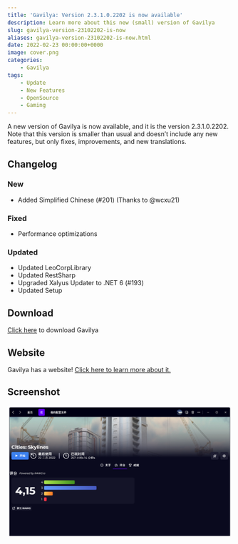 ```yaml
---
title: 'Gavilya: Version 2.3.1.0.2202 is now available'
description: Learn more about this new (small) version of Gavilya
slug: gavilya-version-23102202-is-now
aliases: gavilya-version-23102202-is-now.html
date: 2022-02-23 00:00:00+0000
image: cover.png
categories:
    - Gavilya
tags:
    - Update
    - New Features
    - OpenSource
    - Gaming
---
```

A new version of Gavilya is now available, and it is the version 2.3.1.0.2202. Note that this version is smaller than usual and doesn’t include any new features, but only fixes, improvements, and new translations.

## Changelog
### New
- Added Simplified Chinese (#201) (Thanks to @wcxu21)
### Fixed
- Performance optimizations
### Updated
- Updated LeoCorpLibrary
- Updated RestSharp
- Upgraded Xalyus Updater to .NET 6 (#193)
- Updated Setup

## Download

[Click here](https://bit.ly/Gavilya) to download Gavilya

## Website

Gavilya has a website! [Click here to learn more about it.](https://gavilya.leocorporation.dev/)

## Screenshot
![Gavilya user interface, in chinese.](cover.png)